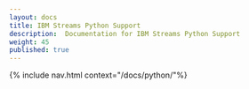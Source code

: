 ```yaml
---
layout: docs
title: IBM Streams Python Support
description:  Documentation for IBM Streams Python Support
weight: 45
published: true
---
```


{% include nav.html context="/docs/python/"%}
